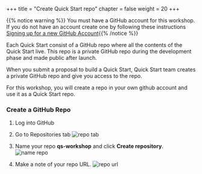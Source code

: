 +++
title = "Create Quick Start repo"
chapter = false
weight = 20
+++

{{% notice warning %}}
You must have a GitHub account for this workshop. If you do not have an account create one by following these instructions [Signing up for a new GitHub Account](https://help.github.com/articles/signing-up-for-a-new-github-account/){{% /notice %}}

Each Quick Start consist of a GitHub repo where all the contents of the Quick Start live. This repo is a private GitHub repo during the development phase and made public after launch. 

When you submit a proposal to build a Quick Start, Quick Start team creates a private GitHub repo and give you access to the repo.

For this workshop, you will create a repo in your own github account and use it as a Quick Start repo.

### Create a GitHub Repo

1. Log into GitHub

2. Go to Repositories tab
![repo tab](/images/create_workshop_repo.png)

3. Name your repo **qs-workshop** and click **Create repository**.
![name repo](/images/create_workshop_repo2.png)

4. Make a note of your repo URL.
![repo url](/images/copy-qs-workshop-path.png)


